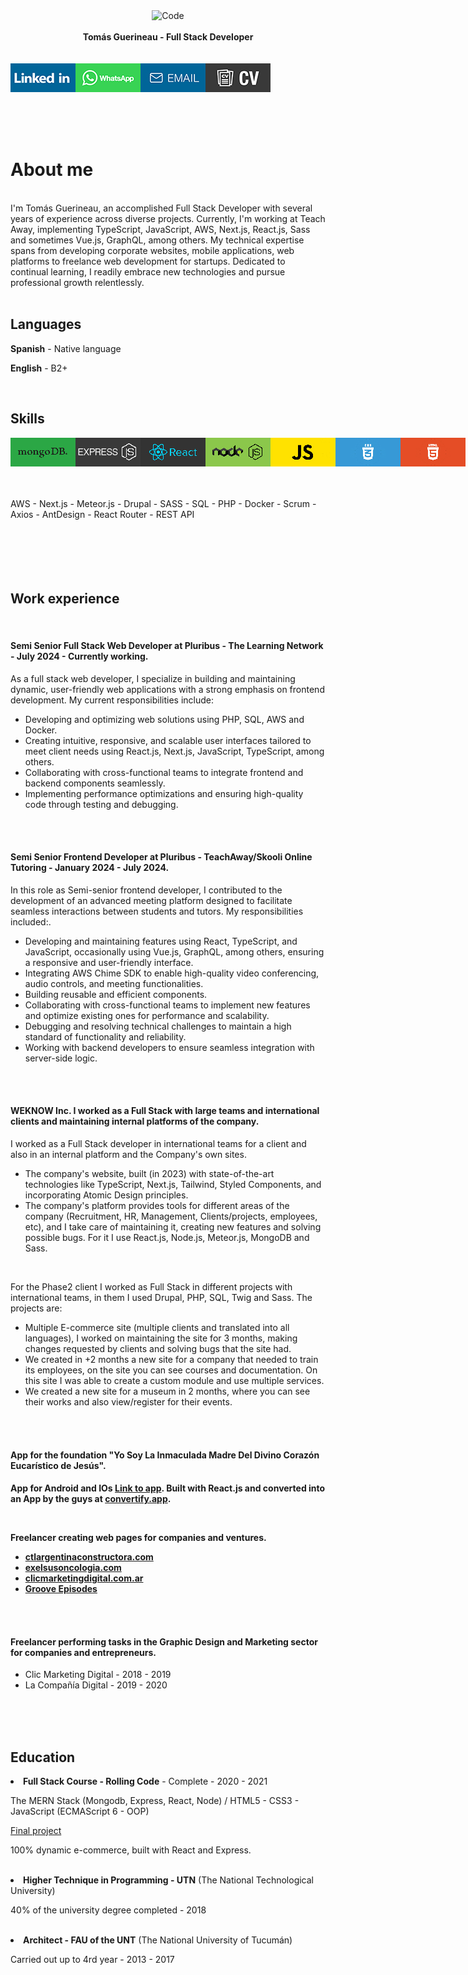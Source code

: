 <div align="center">
  <img alt="Code" src="https://images.unsplash.com/photo-1546900703-cf06143d1239?ixid=MnwxMjA3fDB8MHxwaG90by1wYWdlfHx8fGVufDB8fHx8&ixlib=rb-1.2.1&auto=format&fit=crop&w=991&q=80" style="max-height:163px; width:100; height: 300px; max-width:100%" />
</div>
<br>
<div align="center">
  <strong>Tomás Guerineau - Full Stack Developer</strong>
</div>
<br>
<br>
<div style="display:flex;">
<a href="https://www.linkedin.com/in/tomasgueri/"> <img align="left" alt="linked-in" src="./linkedin-up.jpg" /></a>
<a href="https://api.whatsapp.com/send?phone=+5493816518701"> <img align="left" alt="linked-in" src="./whatsapp-up.jpg" /></a>
<a href="mailto:tomasguerineau.dev@gmail.com"> <img align="left" alt="linked-in" src="./email-up.jpg" /></a>
<a href="./CV - Tomás Guerineau - Full Stack Developer.pdf" download="CV Guerineau, Tomás - Full Stack Developer.pdf"> <img align="left" alt="linked-in" src="./curriculumvitae-up.jpg" /></a>
</div>
<br>
<br>
<br>
<br>
<!-- # About me -->
<h1>About me</h1>
<br>
I'm Tomás Guerineau, an accomplished Full Stack Developer with several years of experience across diverse projects. Currently, I'm working at Teach Away, implementing TypeScript, JavaScript, AWS, Next.js, React.js, Sass and sometimes Vue.js, GraphQL, among others. My technical expertise spans from developing corporate websites, mobile applications, web platforms to freelance web development for startups. Dedicated to continual learning, I readily embrace new technologies and pursue professional growth relentlessly.
<br>
<br>
<!-- ## languages -->
<h2>Languages</h2>
<p><b>Spanish</b> - Native language</p>
<p><b>English</b> - B2+</p>
<br>
<!-- ## Skills -->
<h2>Skills</h2>
<div style="display:flex;">
<img align="left" alt="mongodb" src="./mongodb.jpg" />
<img align="left" alt="express" src="./express.jpg" />
<img align="left" alt="react" src="./react.jpg" />
<img align="left" alt="nodejs" src="./node.jpg" />
<img align="left" alt="javascript" src="./javascript.jpg" />
<img align="left" alt="css3" src="./css3.jpg" />
<img align="left" alt="html5" src="./html5.jpg" />
</div>
<br>
<br>
<br>
 AWS - Next.js - Meteor.js - Drupal - SASS - SQL - PHP - Docker - Scrum - Axios - AntDesign - React Router - REST API
<br>
<br>
<br>
<br>
<br>
<br>
<!-- ## work experience -->
<h2>Work experience</h2>
<br>
<h4><b>Semi Senior Full Stack Web Developer at Pluribus - </b> The Learning Network - July 2024 - Currently working. </h4>
<p>As a full stack web developer, I specialize in building and maintaining dynamic, user-friendly web applications with a strong emphasis on frontend development. My current responsibilities include:</p>
<ul>
  <li>Developing and optimizing web solutions using PHP, SQL, AWS and Docker.</li>
  <li>Creating intuitive, responsive, and scalable user interfaces tailored to meet client needs using React.js, Next.js, JavaScript, TypeScript, among others.</li>
  <li>Collaborating with cross-functional teams to integrate frontend and backend components seamlessly.</li>
  <li>Implementing performance optimizations and ensuring high-quality code through testing and debugging.</li>
</ul>

<br>
<br>

<h4><b>Semi Senior Frontend Developer at Pluribus - </b> TeachAway/Skooli Online Tutoring - January 2024 - July 2024. </h4>
<p>In this role as Semi-senior frontend developer, I contributed to the development of an advanced meeting platform designed to facilitate seamless interactions between students and tutors. My responsibilities included:.</p>
<ul>
  <li>Developing and maintaining features using React, TypeScript, and JavaScript, occasionally using Vue.js, GraphQL, among others, ensuring a responsive and user-friendly interface.</li>
  <li>Integrating AWS Chime SDK to enable high-quality video conferencing, audio controls, and meeting functionalities.</li>
  <li>Building reusable and efficient components.</li>
  <li>Collaborating with cross-functional teams to implement new features and optimize existing ones for performance and scalability.</li>
  <li>Debugging and resolving technical challenges to maintain a high standard of functionality and reliability.</li>
  <li>Working with backend developers to ensure seamless integration with server-side logic.</li>
</ul>

<br>
<br>

<h4><b>WEKNOW Inc.</b> I worked as a Full Stack with large teams and international clients and maintaining internal platforms of the company. </h4>
<p>I worked as a Full Stack developer in international teams for a client and also in an internal platform and the Company's own sites.</p>
<ul>
  <li>The company's website, built (in 2023) with state-of-the-art technologies like TypeScript, Next.js, Tailwind, Styled Components, and incorporating Atomic Design principles.</li>
  <li>The company's platform provides tools for different areas of the company (Recruitment, HR, Management, Clients/projects, employees, etc), and I take care of maintaining it, creating new features and solving possible bugs. For it I use React.js, Node.js, Meteor.js, MongoDB and Sass.</li>
</ul>
<br>
<p>For the Phase2 client I worked as Full Stack in different projects with international teams, in them I used Drupal, PHP, SQL, Twig and Sass. The projects are:</p>
<ul>
  <li>Multiple E-commerce site (multiple clients and translated into all languages), I worked on maintaining the site for 3 months, making changes requested by clients and solving bugs that the site had.
</li>
  <li>We created in +2 months a new site for a company that needed to train its employees, on the site you can see courses and documentation. On this site I was able to create a custom module and use multiple services.</li>
  <li>We created a new site for a museum in 2 months, where you can see their works and also view/register for their events.</li>
</ul>

<br>
<br>

<h4><b>App for the foundation "Yo Soy La Inmaculada Madre
Del Divino Corazón Eucarístico de Jesús".</b><h4>
  <p>App for Android and IOs <a href="http://onelink.to/kjgyhz" target="_BLANK">Link to app</a>.</b> Built with React.js and converted into an App by the guys at
  <a href="https://convertify.app/es" target="_BLANK">convertify.app</a>.</p>
<br>
<p><b>Freelancer</b> creating web pages for companies and ventures. </p>
<ul>
  <li><a href="http://ctlargentinaconstructora.com/">ctlargentinaconstructora.com</a></li>
  <li><a href="https://www.exelsusoncologia.com/">exelsusoncologia.com</a></li>
  <li><a href="http://clicmarketingdigital.com.ar/">clicmarketingdigital.com.ar</a></li>
  <li><a href="https://groov.vercel.app/">Groove Episodes</a></li>
</ul>
  
<br>
<br>

<h4><b>Freelancer</b> performing tasks in the Graphic Design and Marketing sector for companies and entrepreneurs. </h4>
<ul>
  <li> Clic Marketing Digital - 2018 - 2019 </li>
  <li> La Compañía Digital - 2019 - 2020 </li>
</ul>
<br>
<br>
<br>

<h2>Education</h2>
<li><b>Full Stack Course - Rolling Code</b> - Complete - 2020 - 2021</li>
  <p> The MERN Stack (Mongodb, Express, React, Node) / HTML5 - CSS3 - JavaScript (ECMAScript 6 - OOP) </p>
  <a href="https://desafio-final-beta.vercel.app/"> Final project </a>
  <p> 100% dynamic e-commerce, built with React and Express. </p>
<br>
  <li><b>Higher Technique in Programming - UTN</b> (The National Technological University)</li>
  <p> 40% of the university degree completed - 2018 </p>
<br>
  <li><b>Architect - FAU of the UNT</b> (The National University of Tucumán)</li>
  <p> Carried out up to 4rd year - 2013 - 2017 </p>
<br>
<br>

<!--
**tomasgueri/tomasgueri** is a ✨ _special_ ✨ repository because its `README.md` (this file) appears on your GitHub profile.

Here are some ideas to get you started:

- 🔭 I’m currently working on ...
- 🌱 I’m currently learning ...
- 👯 I’m looking to collaborate on ...
- 🤔 I’m looking for help with ...
- 💬 Ask me about ...
- 📫 How to reach me: ...
- 😄 Pronouns: ...
- ⚡ Fun fact: ...
-->
